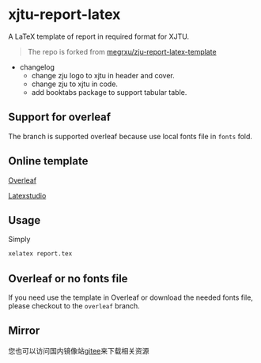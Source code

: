 # xjtu-report-latex

A LaTeX template of report in required format for XJTU.

> The repo is forked from [megrxu/zju-report-latex-template](https://github.com/megrxu/zju-report-latex-template)

- changelog
  - change zju logo to xjtu in header and cover.
  - change zju to xjtu in code.
  - add booktabs package to support tabular table.

## Support for overleaf

The branch is supported overleaf because use local fonts file in `fonts` fold.

## Online template

[Overleaf](https://www.overleaf.com/latex/templates/xjtu-latex-report/rhcsbnktcrrp)

[Latexstudio](https://www.latexstudio.net/index/details/index/ids/1292)

## Usage

Simply

```bash
xelatex report.tex
```

## Overleaf or no fonts file

If you need use the template in Overleaf or download the needed fonts file, please checkout to the `overleaf` branch.

## Mirror

您也可以访问国内镜像站[gitee](https://gitee.com/chaoers/XJTU-latex-report)来下载相关资源